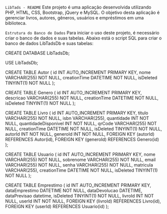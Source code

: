 
```LibTads - README```
Este projeto é uma aplicação desenvolvida utilizando PHP, HTML, CSS, Bootstrap, jQuery e MySQL. O objetivo desta aplicação é gerenciar livros, autores, gêneros, usuários e empréstimos em uma biblioteca.

```Estrutura do Banco de Dados```
Para iniciar o uso deste projeto, é necessário criar o banco de dados e suas tabelas. Abaixo está o script SQL para criar o banco de dados LibTadsDb e suas tabelas:

CREATE DATABASE LibTadsDb;

USE LibTadsDb;

CREATE TABLE Autor (
    id INT AUTO_INCREMENT PRIMARY KEY,
    nome VARCHAR(255) NOT NULL,
    creationTime DATETIME NOT NULL,
    isDeleted TINYINT(1) NOT NULL
);

CREATE TABLE Genero (
    id INT AUTO_INCREMENT PRIMARY KEY,
    descricao VARCHAR(255) NOT NULL,
    creationTime DATETIME NOT NULL,
    isDeleted TINYINT(1) NOT NULL
);

CREATE TABLE Livro (
    id INT AUTO_INCREMENT PRIMARY KEY,
    titulo VARCHAR(255) NOT NULL,
    isbn VARCHAR(255),
    quantidade INT NOT NULL,
    quantidadeDisponivel INT NOT NULL,
    qrCode VARCHAR(255) NOT NULL,
    creationTime DATETIME NOT NULL,
    isDeleted TINYINT(1) NOT NULL,
    autorId INT NOT NULL,
    generoId INT NOT NULL,
    FOREIGN KEY (autorId) REFERENCES Autor(id),
    FOREIGN KEY (generoId) REFERENCES Genero(id)
);

CREATE TABLE Usuario (
    id INT AUTO_INCREMENT PRIMARY KEY,
    nome VARCHAR(255) NOT NULL,
    sobrenome VARCHAR(255) NOT NULL,
    email VARCHAR(255) NOT NULL,
    senha VARCHAR(255) NOT NULL,
    matricula VARCHAR(255),
    creationTime DATETIME NOT NULL,
    isDeleted TINYINT(1) NOT NULL
);

CREATE TABLE Emprestimo (
    id INT AUTO_INCREMENT PRIMARY KEY,
    dataEmprestimo DATETIME NOT NULL,
    dataDevolucao DATETIME,
    dataPrevisao datetime,
    isDeleted TINYINT(1) NOT NULL,
    livroId INT NOT NULL,
    userId INT NOT NULL,
    FOREIGN KEY (livroId) REFERENCES Livro(id),
    FOREIGN KEY (userId) REFERENCES Usuario(id)
);
